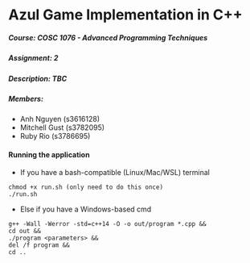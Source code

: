 # Azul Game Implementation in  C++

##### **Course**: COSC 1076 - Advanced Programming Techniques
##### **Assignment**: 2
##### **Description**: TBC
##### **Members**: 
- Anh Nguyen (s3616128)
- Mitchell Gust (s3782095)
- Ruby Rio (s3786695)

#### Running the application
- If you have a bash-compatible (Linux/Mac/WSL) terminal
```
chmod +x run.sh (only need to do this once)
./run.sh
```
- Else if you have a Windows-based cmd
```
g++ -Wall -Werror -std=c++14 -O -o out/program *.cpp &&
cd out &&
./program <parameters> &&
del /f program &&
cd ..
```